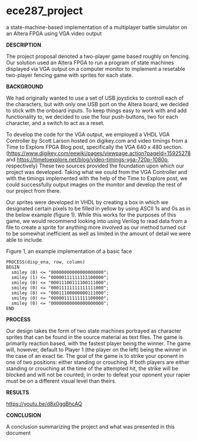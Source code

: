 # ece287_project
a state-machine-based implementation of a multiplayer battle simulator on an Altera FPGA using VGA video output

**DESCRIPTION**

The project proposal denoted a two-player game based roughly on fencing.  Our solution used an Altera FPGA to run a program of state machines displayed via VGA output on a computer monitor to implement a resetable two-player fencing game with sprites for each state.

**BACKGROUND**

We had originally wanted to use a set of USB joysticks to controll each of the characters, but with only one USB port on the Altera board, we decided to stick with the onboard inputs.  To keep things easy to work with and add functionality to, we decided to use the four push-buttons, two for each character, and a switch to act as a reset.

To develop the code for the VGA output, we employed a VHDL VGA Controller by Scott Larson hosted on digikey.com and video timings from a Time to Explore FPGA Blog post, specifically the VGA 640 x 480 section.  (https://www.digikey.com/eewiki/pages/viewpage.action?pageId=15925278 and https://timetoexplore.net/blog/video-timings-vga-720p-1080p, respectively)  These two sources provided the foundation upon which our project was developed.  Taking what we could from the VGA Controller and with the timings implemented with the help of the Time to Explore post, we could successfully output images on the monitor and develop the rest of our project from there.

Our sprites were developed in VHDL by creating a box in which we designated certain pixels to be filled in yellow by using ASCII 1s and 0s as in the below example (figure 1).  While this works for the purposes of this game, we would recommend looking into using Verilog to read data from a file to create a sprite for anything more involved as our method turned out to be somewhat inefficient as well as limited in the amount of detail we were able to include.

Figure 1, an example implementation of a basic face

    PROCESS(disp_ena, row, column) 
    BEGIN
      smiley (0) <= "00000000000000000000";
      smiley (1) <= "00000111111111100000";
      smiley (0) <= "00011100111100111000";
      smiley (0) <= "00011111111111111000";
      smiley (0) <= "00011100000000111000";
      smiley (0) <= "00000111111111100000";
      smiley (0) <= "00000000000000000000";
    END

**PROCESS**

Our design takes the form of two state machines portrayed as character sprites that can be found in the source material as text files.  The game is primarily reaction based, with the fastest player being the winner.  The game will, however, default to Player 1 (the player on the left) being the winner in the case of an exact tie.
The goal of the game is to strike your oponent in one of two positions: either standing or crouching.  If both players are either standing or crouching at the time of the attempted hit, the strike will be blocked and will not be counted; in order to defeat your oponent your rapier must be on a different visual level than theirs.


**RESULTS**

https://youtu.be/d8x0ggBhcAQ

**CONCLUSION**

A conclusion summarizing the project and what was presented in this document
